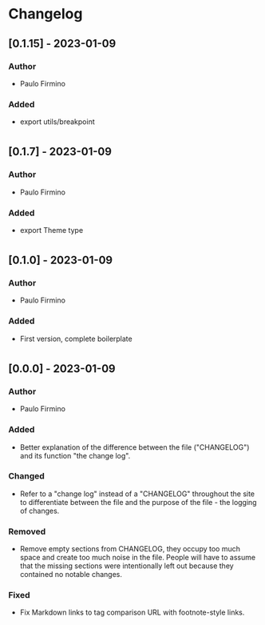 # Changelog

## [0.1.15] - 2023-01-09

### Author
  - Paulo Firmino

### Added
  - export utils/breakpoint
#

## [0.1.7] - 2023-01-09

### Author
  - Paulo Firmino

### Added
  - export Theme type
#

## [0.1.0] - 2023-01-09

### Author
  - Paulo Firmino

### Added
  - First version, complete boilerplate
#

## [0.0.0] - 2023-01-09

### Author
  - Paulo Firmino

### Added
- Better explanation of the difference between the file ("CHANGELOG")
and its function "the change log".

### Changed
- Refer to a "change log" instead of a "CHANGELOG" throughout the site
to differentiate between the file and the purpose of the file - the
logging of changes.

### Removed
- Remove empty sections from CHANGELOG, they occupy too much space and
create too much noise in the file. People will have to assume that the
missing sections were intentionally left out because they contained no
notable changes.

### Fixed
- Fix Markdown links to tag comparison URL with footnote-style links.

#
